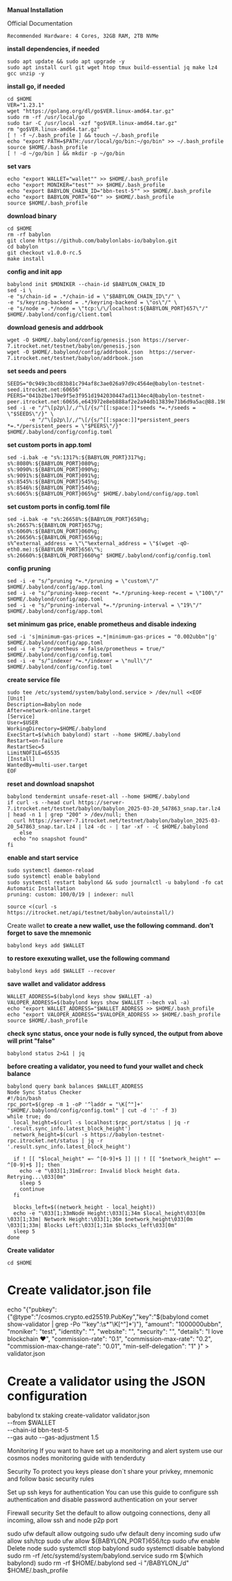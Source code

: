 **Manual Installation**

Official Documentation
```
Recommended Hardware: 4 Cores, 32GB RAM, 2TB NVMe
```

**install dependencies, if needed**
```
sudo apt update && sudo apt upgrade -y
sudo apt install curl git wget htop tmux build-essential jq make lz4 gcc unzip -y
```

**install go, if needed**
```
cd $HOME
VER="1.23.1"
wget "https://golang.org/dl/go$VER.linux-amd64.tar.gz"
sudo rm -rf /usr/local/go
sudo tar -C /usr/local -xzf "go$VER.linux-amd64.tar.gz"
rm "go$VER.linux-amd64.tar.gz"
[ ! -f ~/.bash_profile ] && touch ~/.bash_profile
echo "export PATH=$PATH:/usr/local/go/bin:~/go/bin" >> ~/.bash_profile
source $HOME/.bash_profile
[ ! -d ~/go/bin ] && mkdir -p ~/go/bin
```

**set vars**
```
echo "export WALLET="wallet"" >> $HOME/.bash_profile
echo "export MONIKER="test"" >> $HOME/.bash_profile
echo "export BABYLON_CHAIN_ID="bbn-test-5"" >> $HOME/.bash_profile
echo "export BABYLON_PORT="60"" >> $HOME/.bash_profile
source $HOME/.bash_profile
```

**download binary**
```
cd $HOME
rm -rf babylon
git clone https://github.com/babylonlabs-io/babylon.git
cd babylon
git checkout v1.0.0-rc.5
make install
```

**config and init app**
```
babylond init $MONIKER --chain-id $BABYLON_CHAIN_ID
sed -i \
-e "s/chain-id = .*/chain-id = \"$BABYLON_CHAIN_ID\"/" \
-e "s/keyring-backend = .*/keyring-backend = \"os\"/" \
-e "s/node = .*/node = \"tcp:\/\/localhost:${BABYLON_PORT}657\"/" $HOME/.babylond/config/client.toml
```

**download genesis and addrbook**
```
wget -O $HOME/.babylond/config/genesis.json https://server-7.itrocket.net/testnet/babylon/genesis.json
wget -O $HOME/.babylond/config/addrbook.json  https://server-7.itrocket.net/testnet/babylon/addrbook.json
```

**set seeds and peers**
```
SEEDS="0c949c3bcd83b81c794af8c3ae026a97d9c4564e@babylon-testnet-seed.itrocket.net:60656"
PEERS="041b2be170e9f5e3f951d1942030447ad1134ec4@babylon-testnet-peer.itrocket.net:60656,e643972e8eb888af2e2a94db13839e71b6d9a5ac@88.198.70.23:16156,0b50fa79f9965c4f02c3a2e2a2ec8d85f4478a22@195.201.197.160:26656,5e83cc27be007d8944b5424e2141bca51dd9121a@46.4.91.76:30556,61d43c6d4f131b6fa07692cd5d0c3bc8537f53f0@180.210.127.139:26656,b5ef770cac2aecd9f0a62bac7fbe262c1c55616b@51.89.40.26:26656,5121a3dc7d45860c6d87f4316b3e1387d9d7d7af@54.172.176.127:2121,c9eb49d2de9c30e27b7ae54deff234e356c97373@45.77.250.145:26656,514391ddf9e16a4f12d54bd3197d0ea045020b44@194.163.168.139:25656,dac672e0f4d02c5c43c0ef62500ac00f212c89b6@51.89.7.79:26656,63111b516fec1fb947ea0a38d05aab4eb82e454b@51.79.99.173:26656"
sed -i -e "/^\[p2p\]/,/^\[/{s/^[[:space:]]*seeds *=.*/seeds = \"$SEEDS\"/}" \
       -e "/^\[p2p\]/,/^\[/{s/^[[:space:]]*persistent_peers *=.*/persistent_peers = \"$PEERS\"/}" $HOME/.babylond/config/config.toml
```
**set custom ports in app.toml**
```
sed -i.bak -e "s%:1317%:${BABYLON_PORT}317%g;
s%:8080%:${BABYLON_PORT}080%g;
s%:9090%:${BABYLON_PORT}090%g;
s%:9091%:${BABYLON_PORT}091%g;
s%:8545%:${BABYLON_PORT}545%g;
s%:8546%:${BABYLON_PORT}546%g;
s%:6065%:${BABYLON_PORT}065%g" $HOME/.babylond/config/app.toml
```

**set custom ports in config.toml file**
```
sed -i.bak -e "s%:26658%:${BABYLON_PORT}658%g;
s%:26657%:${BABYLON_PORT}657%g;
s%:6060%:${BABYLON_PORT}060%g;
s%:26656%:${BABYLON_PORT}656%g;
s%^external_address = \"\"%external_address = \"$(wget -qO- eth0.me):${BABYLON_PORT}656\"%;
s%:26660%:${BABYLON_PORT}660%g" $HOME/.babylond/config/config.toml
```

**config pruning**
```
sed -i -e "s/^pruning *=.*/pruning = \"custom\"/" $HOME/.babylond/config/app.toml 
sed -i -e "s/^pruning-keep-recent *=.*/pruning-keep-recent = \"100\"/" $HOME/.babylond/config/app.toml
sed -i -e "s/^pruning-interval *=.*/pruning-interval = \"19\"/" $HOME/.babylond/config/app.toml
```

**set minimum gas price, enable prometheus and disable indexing**
```
sed -i 's|minimum-gas-prices =.*|minimum-gas-prices = "0.002ubbn"|g' $HOME/.babylond/config/app.toml
sed -i -e "s/prometheus = false/prometheus = true/" $HOME/.babylond/config/config.toml
sed -i -e "s/^indexer *=.*/indexer = \"null\"/" $HOME/.babylond/config/config.toml
```

**create service file**
```
sudo tee /etc/systemd/system/babylond.service > /dev/null <<EOF
[Unit]
Description=Babylon node
After=network-online.target
[Service]
User=$USER
WorkingDirectory=$HOME/.babylond
ExecStart=$(which babylond) start --home $HOME/.babylond
Restart=on-failure
RestartSec=5
LimitNOFILE=65535
[Install]
WantedBy=multi-user.target
EOF
```

**reset and download snapshot**
```
babylond tendermint unsafe-reset-all --home $HOME/.babylond
if curl -s --head curl https://server-7.itrocket.net/testnet/babylon/babylon_2025-03-20_547863_snap.tar.lz4 | head -n 1 | grep "200" > /dev/null; then
  curl https://server-7.itrocket.net/testnet/babylon/babylon_2025-03-20_547863_snap.tar.lz4 | lz4 -dc - | tar -xf - -C $HOME/.babylond
    else
  echo "no snapshot found"
fi
```

**enable and start service**
```
sudo systemctl daemon-reload
sudo systemctl enable babylond
sudo systemctl restart babylond && sudo journalctl -u babylond -fo cat
Automatic Installation
pruning: custom: 100/0/19 | indexer: null

source <(curl -s https://itrocket.net/api/testnet/babylon/autoinstall/)
```

Create wallet
**to create a new wallet, use the following command. don’t forget to save the mnemonic**
```
babylond keys add $WALLET
```

**to restore exexuting wallet, use the following command**
```
babylond keys add $WALLET --recover
```

**save wallet and validator address**
```
WALLET_ADDRESS=$(babylond keys show $WALLET -a)
VALOPER_ADDRESS=$(babylond keys show $WALLET --bech val -a)
echo "export WALLET_ADDRESS="$WALLET_ADDRESS >> $HOME/.bash_profile
echo "export VALOPER_ADDRESS="$VALOPER_ADDRESS >> $HOME/.bash_profile
source $HOME/.bash_profile
```

**check sync status, once your node is fully synced, the output from above will print "false"**
```
babylond status 2>&1 | jq 
```

**before creating a validator, you need to fund your wallet and check balance**
```
babylond query bank balances $WALLET_ADDRESS 
Node Sync Status Checker
#!/bin/bash
rpc_port=$(grep -m 1 -oP '^laddr = "\K[^"]+' "$HOME/.babylond/config/config.toml" | cut -d ':' -f 3)
while true; do
  local_height=$(curl -s localhost:$rpc_port/status | jq -r '.result.sync_info.latest_block_height')
  network_height=$(curl -s https://babylon-testnet-rpc.itrocket.net/status | jq -r '.result.sync_info.latest_block_height')

  if ! [[ "$local_height" =~ ^[0-9]+$ ]] || ! [[ "$network_height" =~ ^[0-9]+$ ]]; then
    echo -e "\033[1;31mError: Invalid block height data. Retrying...\033[0m"
    sleep 5
    continue
  fi

  blocks_left=$((network_height - local_height))
  echo -e "\033[1;33mNode Height:\033[1;34m $local_height\033[0m \033[1;33m| Network Height:\033[1;36m $network_height\033[0m \033[1;33m| Blocks Left:\033[1;31m $blocks_left\033[0m"
  sleep 5
done
```

**Create validator**
```
cd $HOME
```

# Create validator.json file
echo "{\"pubkey\":{\"@type\":\"/cosmos.crypto.ed25519.PubKey\",\"key\":\"$(babylond comet show-validator | grep -Po '\"key\":\s*\"\K[^"]*')\"},
    \"amount\": \"1000000ubbn\",
    \"moniker\": \"test\",
    \"identity\": \"\",
    \"website\": \"\",
    \"security\": \"\",
    \"details\": \"I love blockchain ❤️\",
    \"commission-rate\": \"0.1\",
    \"commission-max-rate\": \"0.2\",
    \"commission-max-change-rate\": \"0.01\",
    \"min-self-delegation\": \"1\"
}" > validator.json
# Create a validator using the JSON configuration
babylond tx staking create-validator validator.json \
    --from $WALLET \
    --chain-id bbn-test-5 \
	--gas auto --gas-adjustment 1.5
	
Monitoring
If you want to have set up a monitoring and alert system use our cosmos nodes monitoring guide with tenderduty

Security
To protect you keys please don`t share your privkey, mnemonic and follow basic security rules

Set up ssh keys for authentication
You can use this guide to configure ssh authentication and disable password authentication on your server

Firewall security
Set the default to allow outgoing connections, deny all incoming, allow ssh and node p2p port

sudo ufw default allow outgoing 
sudo ufw default deny incoming 
sudo ufw allow ssh/tcp 
sudo ufw allow ${BABYLON_PORT}656/tcp
sudo ufw enable
Delete node
sudo systemctl stop babylond
sudo systemctl disable babylond
sudo rm -rf /etc/systemd/system/babylond.service
sudo rm $(which babylond)
sudo rm -rf $HOME/.babylond
sed -i "/BABYLON_/d" $HOME/.bash_profile
